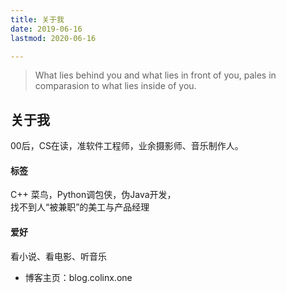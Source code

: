```yaml
---
title: 关于我
date: 2019-06-16
lastmod: 2020-06-16

---
```


> What lies behind you and what lies in front of you, pales in comparasion to what lies inside of you.
## 关于我
00后，CS在读，准软件工程师，业余摄影师、音乐制作人。

#### 标签
C++ 菜鸟，Python调包侠，伪Java开发，  
找不到人“被兼职”的美工与产品经理

#### 爱好
看小说、看电影、听音乐



* 博客主页：blog.colinx.one


